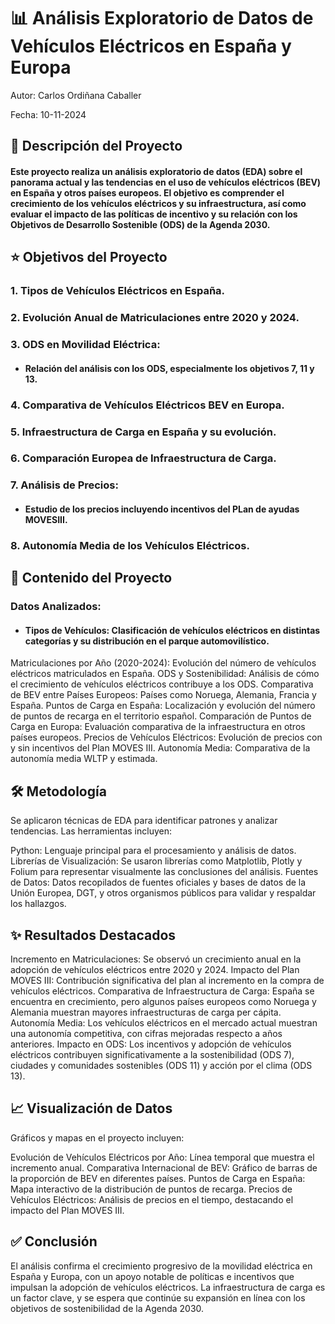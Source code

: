 # 📊 Análisis Exploratorio de Datos de Vehículos Eléctricos en España y Europa

Autor: Carlos Ordiñana Caballer

Fecha: 10-11-2024

## 🌟 Descripción del Proyecto
#### Este proyecto realiza un análisis exploratorio de datos (EDA) sobre el panorama actual y las tendencias en el uso de vehículos eléctricos (BEV) en España y otros países europeos. El objetivo es comprender el crecimiento de los vehículos eléctricos y su infraestructura, así como evaluar el impacto de las políticas de incentivo y su relación con los Objetivos de Desarrollo Sostenible (ODS) de la Agenda 2030.

## ⭐ Objetivos del Proyecto
### 1. Tipos de Vehículos Eléctricos en España.
### 2. Evolución Anual de Matriculaciones entre 2020 y 2024.
### 3. ODS en Movilidad Eléctrica: 
- #### Relación del análisis con los ODS, especialmente los objetivos 7, 11 y 13.
### 4. Comparativa de Vehículos Eléctricos BEV en Europa. 
### 5. Infraestructura de Carga en España y su evolución.
### 6. Comparación Europea de Infraestructura de Carga. 
### 7. Análisis de Precios: 
- #### Estudio de los precios incluyendo incentivos del PLan de ayudas MOVESIII.
### 8. Autonomía Media de los Vehículos Eléctricos.

## 📁 Contenido del Proyecto
### Datos Analizados:
- #### Tipos de Vehículos: Clasificación de vehículos eléctricos en distintas categorías y su distribución en el parque automovilístico.
Matriculaciones por Año (2020-2024): Evolución del número de vehículos eléctricos matriculados en España.
ODS y Sostenibilidad: Análisis de cómo el crecimiento de vehículos eléctricos contribuye a los ODS.
Comparativa de BEV entre Países Europeos: Países como Noruega, Alemania, Francia y España.
Puntos de Carga en España: Localización y evolución del número de puntos de recarga en el territorio español.
Comparación de Puntos de Carga en Europa: Evaluación comparativa de la infraestructura en otros países europeos.
Precios de Vehículos Eléctricos: Evolución de precios con y sin incentivos del Plan MOVES III.
Autonomía Media: Comparativa de la autonomía media WLTP y estimada.

## 🛠️ Metodología
Se aplicaron técnicas de EDA para identificar patrones y analizar tendencias. Las herramientas incluyen:

Python: Lenguaje principal para el procesamiento y análisis de datos.
Librerías de Visualización: Se usaron librerías como Matplotlib, Plotly y Folium para representar visualmente las conclusiones del análisis.
Fuentes de Datos: Datos recopilados de fuentes oficiales y bases de datos de la Unión Europea, DGT, y otros organismos públicos para validar y respaldar los hallazgos.

## ✨ Resultados Destacados
Incremento en Matriculaciones: Se observó un crecimiento anual en la adopción de vehículos eléctricos entre 2020 y 2024.
Impacto del Plan MOVES III: Contribución significativa del plan al incremento en la compra de vehículos eléctricos.
Comparativa de Infraestructura de Carga: España se encuentra en crecimiento, pero algunos países europeos como Noruega y Alemania muestran mayores infraestructuras de carga per cápita.
Autonomía Media: Los vehículos eléctricos en el mercado actual muestran una autonomía competitiva, con cifras mejoradas respecto a años anteriores.
Impacto en ODS: Los incentivos y adopción de vehículos eléctricos contribuyen significativamente a la sostenibilidad (ODS 7), ciudades y comunidades sostenibles (ODS 11) y acción por el clima (ODS 13).

## 📈 Visualización de Datos
Gráficos y mapas en el proyecto incluyen:

Evolución de Vehículos Eléctricos por Año: Línea temporal que muestra el incremento anual.
Comparativa Internacional de BEV: Gráfico de barras de la proporción de BEV en diferentes países.
Puntos de Carga en España: Mapa interactivo de la distribución de puntos de recarga.
Precios de Vehículos Eléctricos: Análisis de precios en el tiempo, destacando el impacto del Plan MOVES III.

## ✅ Conclusión
El análisis confirma el crecimiento progresivo de la movilidad eléctrica en España y Europa, con un apoyo notable de políticas e incentivos que impulsan la adopción de vehículos eléctricos. La infraestructura de carga es un factor clave, y se espera que continúe su expansión en línea con los objetivos de sostenibilidad de la Agenda 2030.
